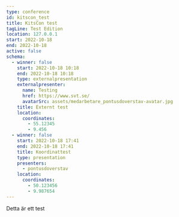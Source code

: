 ```yaml
---
type: conference
id: kitscon_test
title: KitsCon test
tagLine: Test Edition
location: 127.0.0.1
start: 2022-10-18
end: 2022-10-18
active: false
schema:
  - winner: false
    start: 2022-10-18 10:18
    end: 2022-10-18 10:18
    type: externalpresentation
    externalpresenter:
      name: Testing
      href: https://www.svt.se/
      avatarSrc: assets/medarbetare_pontusdoverstav-avatar.jpg
    title: Externt test
    location:
      coordinates:
        - 55.12345
        - 9.456
  - winner: false
    start: 2022-10-18 17:41
    end: 2022-10-18 17:41
    title: Koordinattest
    type: presentation
    presenters:
      - pontusdoverstav
    location:
      coordinates:
        - 50.123456
        - 9.987654
---
```

Detta är ett test